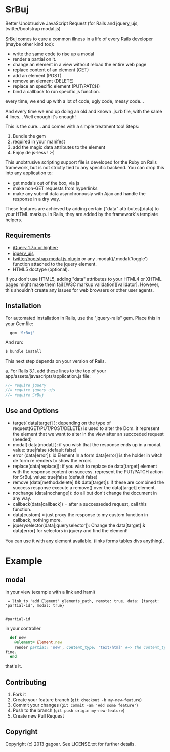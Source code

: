 SrBuj
=

Better Unobtrusive JavaScript Request (for Rails and jquery_ujs, twitter/bootstrap modal.js)

SrBuj comes to cure a common illness in a life of every Rails developer (maybe other kind too):
  - write the same code to rise up a modal
  - render a partial on it.
  - change an element in a view without reload the entire web page
  - replace content of an element (GET)
  - add an element (POST)
  - remove an element (DELETE)
  - replace an specific element (PUT/PATCH)
  - bind a callback to run specific js function.

every time, we end up with a lot of code, ugly code, messy code...

And every time we end up doing an old and known .js.rb file, with the same 4 lines... Well enough it's enough!

This is the cure...  and comes with a simple treatment too!
Steps:
 1. Bundle the gem
 2. required in your manifest
 3. add the magic data attributes to the element
 4. Enjoy de js-less ! :-)

This unobtrusive scripting support file is developed for the Ruby on Rails framework, but is not strictly tied to any specific backend. You can drop this into any application to:

- get modals out of the box, via js
- make non-GET requests from hyperlinks
- make any submit data asynchronously with Ajax and handle the response in a dry way.

These features are achieved by adding certain ["data" attributes][data] to your HTML markup. In Rails, they are added by the framework's template helpers.

Requirements
------------

- [jQuery 1.7.x or higher](http://jquery.com/);
- [jquery_ujs](https://github.com/rails/jquery-ujs)
- [twitter/bootstrap modal.js plugin](http://twitter.github.com/bootstrap/javascript.html#modals) or any .modal()/.modal('toggle') function attached to the jquery element.
- HTML5 doctype (optional).

If you don't use HTML5, adding "data" attributes to your HTML4 or XHTML pages might make them fail [W3C markup validation][validator]. However, this shouldn't create any issues for web browsers or other user agents.

Installation
------------

For automated installation in Rails, use the "jquery-rails" gem. Place this in your Gemfile:

````ruby
  gem 'SrBuj'
````

And run:

    $ bundle install

This next step depends on your version of Rails.

a. For Rails 3.1, add these lines to the top of your app/assets/javascripts/application.js file:

```javascript
//= require jquery
//= require jquery_ujs
//= require SrBuj
```

Use and Options
---
  - target( data[target] ):  depending on the type of request(GET/PUT/POST/DELETE) is used to alter the Dom. it represent the element that we want to alter in the view after an succceded request (needed)
  - modal( data[modal] ): if you wish that the response ends up in a modal. value: true|false (default false)
  - error (data[error]): id Element In a form data[error] is the holder in witch de form re renders to show the errors
  - replace(data[replace]):  if you wish to replace de data[target] element with the response content on success. represent the PUT/PATCH action for SrBuj. value: true|false (default false)
  - remove (data[method:delete] && data[target]): if these are combined the success response execute a remove() over the data[target] element.
  - nochange (data[nochange]): do all but don't change the document in any way.
  - callback(data[callback]) = after a successeded request, call this function.
  - data[custom] = just proxy the response to my custom function in callback, nothing more.
  - jqueryselector(data[jqueryselector]): Change the data[target] & data[error] for selectors in jquery and find the element!

You can use it with any element available. (links forms tables divs anything).

Example
=======

modal
----
in your view (example with a link and haml)

````haml
 = link_to 'add Element' elements_path, remote: true, data: {target: 'partial-id', modal: true}


#partial-id

````

in your controller

```` ruby
  def new
    @element= Element.new
    render partial: 'new', content_type: 'text/html' #=> the content_type stands for telling the js request that everything ends up
fine.
  end
````

that's it.

Contributing
------------

1. Fork it
2. Create your feature branch (`git checkout -b my-new-feature`)
3. Commit your changes (`git commit -am 'Add some feature'`)
4. Push to the branch (`git push origin my-new-feature`)
5. Create new Pull Request

Copyright
---------

Copyright (c) 2013 gagoar. See LICENSE.txt for
further details.

